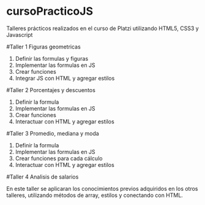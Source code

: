 # cursoPracticoJS
Talleres prácticos realizados en el curso de Platzi utilizando HTML5, CSS3 y Javascript

#Taller 1 Figuras geometricas

1. Definir las formulas y figuras
2. Implementar las formulas en JS
3. Crear funciones 
4. Integrar JS con HTML y agregar estilos

#Taller 2 Porcentajes y descuentos

1. Definir la formula
2. Implementar las formulas en JS
3. Crear funciones
4. Interactuar con HTML y agregar estilos

#Taller 3 Promedio, mediana y moda

1. Definir la formula
2. Implementar las formulas en JS
3. Crear funciones para cada cálculo
4. Interactuar con HTML y agregar estilos

#Taller 4 Analisis de salarios

En este taller se aplicaran los conocimientos
previos adquiridos en los otros talleres, 
utilizando métodos de array, estilos y 
conectando con HTML.